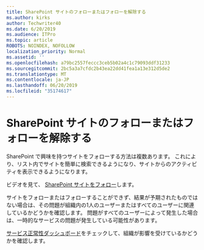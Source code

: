 ```yaml
---
title: SharePoint サイトのフォローまたはフォローを解除する
ms.author: kirks
author: Techwriter40
ms.date: 6/20/2019
ms.audience: ITPro
ms.topic: article
ROBOTS: NOINDEX, NOFOLLOW
localization_priority: Normal
ms.assetid: ''
ms.openlocfilehash: a79bc2557feccc3ceb5b02a4c1c79093ddf31233
ms.sourcegitcommit: 2bc5a3a7cfdc2b43ea22dd41fea1a13e312d5de2
ms.translationtype: MT
ms.contentlocale: ja-JP
ms.lasthandoff: 06/20/2019
ms.locfileid: "35174617"
---
```

# <a name="follow-or-un-follow-a-sharepoint-site"></a>SharePoint サイトのフォローまたはフォローを解除する

SharePoint で興味を持つサイトをフォローする方法は複数あります。 これにより、リスト内でサイトを簡単に検索できるようになり、サイトからのアクティビティを表示できるようになります。 

ビデオを見て、 [SharePoint サイトをフォロー](https://support.office.com/en-us/article/Video-Follow-a-SharePoint-site-33DB6FA5-9528-45D7-BCC7-F9C1FAAACAE0)します。 

サイトをフォローまたはフォローすることができず、結果が予期されたものではない場合は、その問題が組織内の1人のユーザーまたはすべてのユーザーに関連しているかどうかを確認します。 問題がすべてのユーザーによって発生した場合は、一時的なサービスの問題が発生している可能性があります。 

[サービス正常性ダッシュボード](https://admin.microsoft.com/AdminPortal/Home#/servicehealth)をチェックして、組織が影響を受けているかどうかを確認します。
